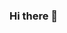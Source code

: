 ### Hi there 👋

<!--
**siddharth952/siddharth952** is a ✨ _special_ ✨ repository because its `README.md` (this file) appears on your GitHub profile.


- 🔭 I’m currently working with C++, Swift, Python, Java, JS

- 🌱 I’m currently learning JavaScript and Python

-->
